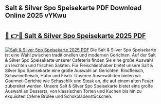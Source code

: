## Salt & Silver Spo Speisekarte PDF Download Online 2025 vYKwu

# <h2><a href="http://gcd3eet.nevu.top/?p=Salt+%26+Silver+Spo+Speisekarte">🔗 👉🔴 Salt & Silver Spo Speisekarte 2025 PDF</a></h2>

[![Salt & Silver Spo Speisekarte 2025 PDF](https://i.imgur.com/dBaPXMq.png)](http://gcd3eet.nevu.top/?p=Salt+%26+Silver+Spo+Speisekarte)
Die Salt & Silver Spo Speisekarte ist eine Wahl zwischen traditionellen und modernen Gerichten. Auf der Salt & Silver Spo Speisekarte unserer Cafeteria finden Sie eine große Auswahl an leichten und frischen Salaten. Für Fleischliebhaber bietet unsere Salt & Silver Spo Speisekarte eine große Auswahl an Gerichten: Rindfleisch, Schweinefleisch, Huhn und Fisch. Unseren Auserwählten bieten wir Gourmet-Gerichte wie Schaschlik und Steak an, die auf einem alten Feuer zubereitet werden. Unsere Salt & Silver Spo Speisekarte bietet eine große Auswahl an Desserts, von klassischen Torten und Kuchen bis hin zu exquisiten Crème Brûlée und Schokoladenstückchen.

